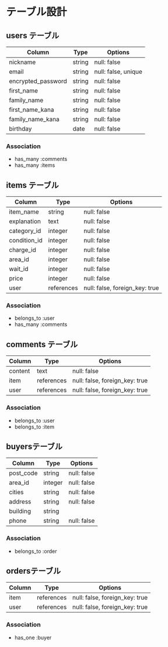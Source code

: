 # テーブル設計

## users テーブル

| Column             | Type     | Options             |
| ------------------ | -------- | ------------------- |
| nickname           | string   | null: false         |
| email              | string   | null: false, unique |
| encrypted_password | string   | null: false         |
| first_name         | string   | null: false         |
| family_name        | string   | null: false         |
| first_name_kana    | string   | null: false         |
| family_name_kana   | string   | null: false         |
| birthday           | date     | null: false         |

### Association

- has_many :comments
- has_many :items

## items テーブル

| Column       | Type       | Options                        |
| ------------ | ---------- | ------------------------------ |
| item_name    | string     | null: false                    |
| explanation  | text       | null: false                    |
| category_id  | integer    | null: false                    |
| condition_id | integer    | null: false                    |
| charge_id    | integer    | null: false                    |
| area_id      | integer    | null: false                    |
| wait_id      | integer    | null: false                    |
| price        | integer    | null: false                    |
| user         | references | null: false, foreign_key: true |

### Association

- belongs_to :user
- has_many :comments

## comments テーブル

| Column  | Type       | Options                        |
| ------- | ---------- | ------------------------------ |
| content | text       | null: false                    |
| item    | references | null: false, foreign_key: true |
| user    | references | null: false, foreign_key: true |

### Association

- belongs_to :user
- belongs_to :item

##  buyersテーブル

| Column      | Type       | Options                        |
| ----------- | ---------- | ------------------------------ |
| post_code   | string     | null: false                    |
| area_id     | integer    | null: false                    |
| cities      | string     | null: false                    |
| address     | string     | null: false                    |
| building    | string     |                                |
| phone       | string     | null: false                    |

### Association

- belongs_to :order

##  ordersテーブル

| Column  | Type       | Options                        |
| ------- | ---------- | ------------------------------ |
| item    | references | null: false, foreign_key: true |
| user    | references | null: false, foreign_key: true |

### Association

- has_one :buyer